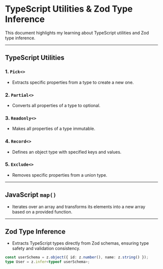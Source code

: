 # TypeScript Utilities & Zod Type Inference

This document highlights my learning about TypeScript utilities and Zod type inference.

---

## TypeScript Utilities

### 1. `Pick<>`
- Extracts specific properties from a type to create a new one.

### 2. `Partial<>`
- Converts all properties of a type to optional.

### 3. `Readonly<>`
- Makes all properties of a type immutable.

### 4. `Record<>`
- Defines an object type with specified keys and values.

### 5. `Exclude<>`
- Removes specific properties from a union type.

---

## JavaScript `map()`
- Iterates over an array and transforms its elements into a new array based on a provided function.

---

## Zod Type Inference
- Extracts TypeScript types directly from Zod schemas, ensuring type safety and validation consistency.
```typescript
const userSchema = z.object({ id: z.number(), name: z.string() });
type User = z.infer<typeof userSchema>;
